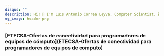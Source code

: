 ```yaml
---
disqus: ""
description: Hi! 👋 I'm Luis Antonio Correa Leyva. Computer Scientist. 💻 Software Developer. 🚀 Deep Working. These are my latests notebooks.
og_image: header.png
---
```


### [ETECSA-Ofertas de conectividad para programadores de equipos de cómputo](ETECSA-Ofertas de conectividad para programadores de equipos de computo)